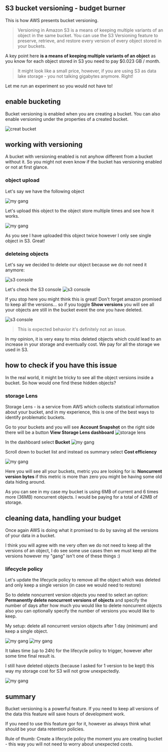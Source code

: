 ## S3 bucket versioning - budget burner

This is how AWS presents bucket versioning.

> Versioning in Amazon S3 is a means of keeping multiple variants of an object in the same bucket. You can use the S3 Versioning feature to preserve, retrieve, and restore every version of every object stored in your buckets.

A key point here **is a means of keeping multiple variants of an object**  as you know for each object stored in S3 you need to pay $0.023 GB / month.

> It might look like a small price, however, if you are using S3 as data lake storage - you not talking gigabytes anymore. Right! 

Let me run an experiment so you would not have to!

## enable bucketing

Bucket versioning is enabled when you are creating a bucket. You can also enable versioning under the properties of a created bucket.

![creat bucket](/assets/s3/bucket-versioning/versioning.png)

## working with versioning

A bucket with versioning enabled is not anyhow different from a bucket without it. So you might not even know if the bucket has versioning enabled or not at first glance.

### object upload 

Let's say we have the following object

![my gang](/assets/s3/bucket-versioning/gang.png)

Let's upload this object to the object store multiple times and see how it works.

![my gang](/assets/s3/bucket-versioning/copy_objects.png)

As you see I have uploaded this object twice however I only see single object in S3. Great!

### deleteing objects

Let's say we decided to delete our object because we do not need it anymore:

![s3 console](/assets/s3/bucket-versioning/delete.png)

Let's check the S3 console
![s3 console](/assets/s3/bucket-versioning/delete_console_3.png)

If you stop here you might think this is great! Don't forget amazon promised to keep all the versions... so if you toggle **Show versions** you will see all your objects are still in the bucket event the one you have deleted.

![s3 console](/assets/s3/bucket-versioning/delete_console_2.png)

> This is expected behavior it's definitely not an issue. 

In my opinion, it is very easy to miss deleted objects which could lead to an increase in your storage and eventually cost. We pay for all the storage we used in S3.

## how to check if you have this issue

In the real world, it might be tricky to see all the object versions inside a bucket. So how would one find these hidden objects?

### storage Lens

Storage Lens - is a service from AWS which collects statistical information about your bucket, and in my experience, this is one of the best ways to identify problematic buckets.

Go to your buckets and you will see **Account Snapshot** on the right side there will be a button **View Storage Lens dashboard**
![storage lens](/assets/s3/bucket-versioning/account_snapshot.png)

In the dashboard select **Bucket**
![my gang](/assets/s3/bucket-versioning/dashboard_1.png)

Scroll down to bucket list and instead os summary select **Cost efficiency**

![my gang](/assets/s3/bucket-versioning/cost_efficiency.png)

Here you will see all your buckets, metric you are looking for is: **Noncurrent version bytes** if this metric is more than zero you might be having some old data hiding around.

As you can see in my case my bucket is using 6MB of current and 6 times more (36MB) noncurrent objects. I would be paying for a total of 42MB of storage. 

## cleaning data, handling your budget

Once again AWS is doing what it promised to do by saving all the versions of your data in a bucket.

I think you will agree with me very often we do not need to keep all the versions of an object, I do see some use cases then we must keep all the versions however my "gang" isn't one of these things :)


### lifecycle policy

Let's update the lifecycle policy to remove all the object which was deleted and only keep a single version (in case we would need to restore)

So to delete noncurrent version objects you need to select an option: **Permanently delete noncurrent versions of objects** and specify the number of days after how much you would like to delete noncurrent objects also you can optionally specify the number of versions you would like to keep. 

My setup: delete all noncurrent version objects after 1 day (minimum) and keep a single object.

![my gang](/assets/s3/bucket-versioning/lifecycle_1.png)
![my gang](/assets/s3/bucket-versioning/lifecycle_2.png)

It takes time (up to 24h) for the lifecycle policy to trigger, however after some time final result is. 

I still have deleted objects (because I asked for 1 version to be kept) this way my storage cost for S3 will not grow unexpectedly.

![my gang](/assets/s3/bucket-versioning/whats_left.png)


## summary

Bucket versioning is a powerful feature. If you need to keep all versions of the data this feature will save hours of development work.

If you need to use this feature gor for it, however as always think what should be your data retention policies.

Rule of thumb: 
Create a lifecycle policy the moment you are creating bucket - this way you will not need to worry about unexpected costs.
